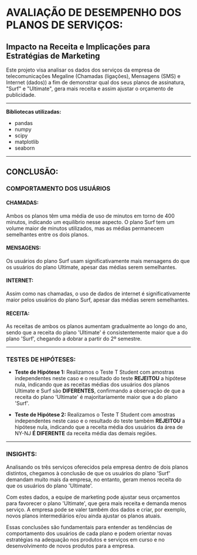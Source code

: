# AVALIAÇÃO DE DESEMPENHO DOS PLANOS DE SERVIÇOS:
## Impacto na Receita e Implicações para Estratégias de Marketing

Este projeto visa analisar os dados dos serviços da empresa de telecomunicações Megaline (Chamadas (ligações), Mensagens (SMS) e Internet (dados)) a fim de demonstrar qual dos seus planos de assinatura, "Surf" e "Ultimate", gera mais receita e assim ajustar o orçamento de publicidade.

---

**Bibliotecas utilizadas:**

- pandas
- numpy
- scipy
- matplotlib
- seaborn

---

## CONCLUSÃO:
### COMPORTAMENTO DOS USUÁRIOS

#### CHAMADAS:
Ambos os planos têm uma média de uso de minutos em torno de 400 minutos, indicando um equilíbrio nesse aspecto. O plano Surf tem um volume maior de minutos utilizados, mas as médias permanecem semelhantes entre os dois planos.

#### MENSAGENS:
Os usuários do plano Surf usam significativamente mais mensagens do que os usuários do plano Ultimate, apesar das médias serem semelhantes.

#### INTERNET:
Assim como nas chamadas, o uso de dados de internet é significativamente maior pelos usuários do plano Surf, apesar das médias serem semelhantes.

#### RECEITA:
As receitas de ambos os planos aumentam gradualmente ao longo do ano, sendo que a receita do plano 'Ultimate' é consistentemente maior que a do plano 'Surf', chegando a dobrar a partir do 2º semestre.

---

### TESTES DE HIPÓTESES:

- **Teste de Hipótese 1:** Realizamos o Teste T Student com amostras independentes neste caso e o resultado do teste **REJEITOU** a hipótese nula, indicando que as receitas médias dos usuários dos planos Ultimate e Surf são **DIFERENTES**, confirmando a observação de que a receita do plano 'Ultimate' é majoritariamente maior que a do plano 'Surf'.

- **Teste de Hipótese 2:** Realizamos o Teste T Student com amostras independentes neste caso e o resultado do teste também **REJEITOU** a hipótese nula, indicando que a receita média dos usuários da área de NY-NJ **É DIFERENTE** da receita média das demais regiões.

---

### INSIGHTS:

Analisando os três serviços oferecidos pela empresa dentro de dois planos distintos, chegamos à conclusão de que os usuários do plano 'Surf' demandam muito mais da empresa, no entanto, geram menos receita do que os usuários do plano 'Ultimate'.

Com estes dados, a equipe de marketing pode ajustar seus orçamentos para favorecer o plano 'Ultimate', que gera mais receita e demanda menos serviço. A empresa pode se valer também dos dados e criar, por exemplo, novos planos intermediários e/ou ainda ajustar os planos atuais.

Essas conclusões são fundamentais para entender as tendências de comportamento dos usuários de cada plano e podem orientar novas estratégias na adequação nos produtos e serviços em curso e no desenvolvimento de novos produtos para a empresa.
